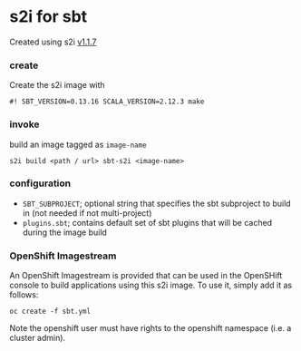 s2i for sbt
===

Created using s2i [v1.1.7](https://github.com/openshift/source-to-image/releases/tag/v1.1.7)

### create

Create the s2i image with

`#! SBT_VERSION=0.13.16 SCALA_VERSION=2.12.3 make`

### invoke

build an image tagged as `image-name`

`s2i build <path / url> sbt-s2i <image-name>`


### configuration

- `SBT_SUBPROJECT`; optional string that specifies the sbt subproject to build in (not needed if not multi-project)
- `plugins.sbt`; contains default set of sbt plugins that will be cached during the image build

### OpenShift Imagestream

An OpenShift Imagestream is provided that can be used in the OpenSHift console to build applications using this s2i image. To use it, simply add it as follows:

```
oc create -f sbt.yml
```

Note the openshift user must have rights to the openshift namespace (i.e. a cluster admin).
